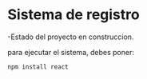 <h1>Sistema de registro</h1>

-Estado del proyecto en construccion.

para ejecutar el sistema, debes poner:

```npm install react```
